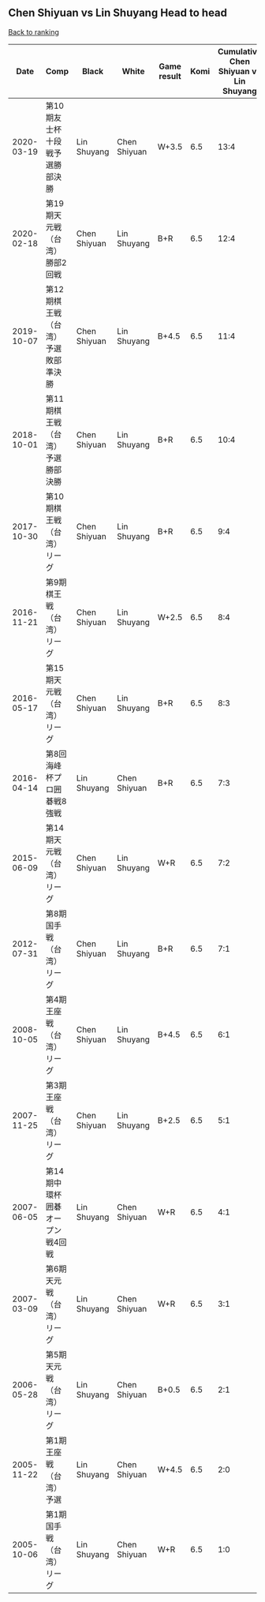 ## Chen Shiyuan vs Lin Shuyang Head to head

[Back to ranking](../../index.md)




| **Date** | **Comp** | **Black** | **White** | **Game result** | **Komi** | **Cumulative Chen Shiyuan vs Lin Shuyang** | **Chen Shiyuan streak** | **Lin Shuyang streak** | 
| --- | --- | --- | --- | --- | --- | --- | --- | --- |
| 2020-03-19 | 第10期友士杯十段戦予選勝部決勝 | Lin Shuyang | Chen Shiyuan | W+3.5 | 6.5 | 13:4 | 5 | 0 | 
| 2020-02-18 | 第19期天元戦（台湾）勝部2回戦 | Chen Shiyuan | Lin Shuyang | B+R | 6.5 | 12:4 | 4 | 0 | 
| 2019-10-07 | 第12期棋王戦（台湾）予選敗部準決勝 | Chen Shiyuan | Lin Shuyang | B+4.5 | 6.5 | 11:4 | 3 | 0 | 
| 2018-10-01 | 第11期棋王戦（台湾）予選勝部決勝 | Chen Shiyuan | Lin Shuyang | B+R | 6.5 | 10:4 | 2 | 0 | 
| 2017-10-30 | 第10期棋王戦（台湾）リーグ | Chen Shiyuan | Lin Shuyang | B+R | 6.5 | 9:4 | 1 | 0 | 
| 2016-11-21 | 第9期棋王戦（台湾）リーグ | Chen Shiyuan | Lin Shuyang | W+2.5 | 6.5 | 8:4 | 0 | 1 | 
| 2016-05-17 | 第15期天元戦（台湾）リーグ | Chen Shiyuan | Lin Shuyang | B+R | 6.5 | 8:3 | 1 | 0 | 
| 2016-04-14 | 第8回海峰杯プロ囲碁戦8強戦 | Lin Shuyang | Chen Shiyuan | B+R | 6.5 | 7:3 | 0 | 2 | 
| 2015-06-09 | 第14期天元戦（台湾）リーグ | Chen Shiyuan | Lin Shuyang | W+R | 6.5 | 7:2 | 0 | 1 | 
| 2012-07-31 | 第8期国手戦（台湾）リーグ | Chen Shiyuan | Lin Shuyang | B+R | 6.5 | 7:1 | 5 | 0 | 
| 2008-10-05 | 第4期王座戦（台湾）リーグ | Chen Shiyuan | Lin Shuyang | B+4.5 | 6.5 | 6:1 | 4 | 0 | 
| 2007-11-25 | 第3期王座戦（台湾）リーグ | Chen Shiyuan | Lin Shuyang | B+2.5 | 6.5 | 5:1 | 3 | 0 | 
| 2007-06-05 | 第14期中環杯囲碁オープン戦4回戦 | Lin Shuyang | Chen Shiyuan | W+R | 6.5 | 4:1 | 2 | 0 | 
| 2007-03-09 | 第6期天元戦（台湾）リーグ | Lin Shuyang | Chen Shiyuan | W+R | 6.5 | 3:1 | 1 | 0 | 
| 2006-05-28 | 第5期天元戦（台湾）リーグ | Lin Shuyang | Chen Shiyuan | B+0.5 | 6.5 | 2:1 | 0 | 1 | 
| 2005-11-22 | 第1期王座戦（台湾）予選 | Lin Shuyang | Chen Shiyuan | W+4.5 | 6.5 | 2:0 | 2 | 0 | 
| 2005-10-06 | 第1期国手戦（台湾）リーグ | Lin Shuyang | Chen Shiyuan | W+R | 6.5 | 1:0 | 1 | 0 |




